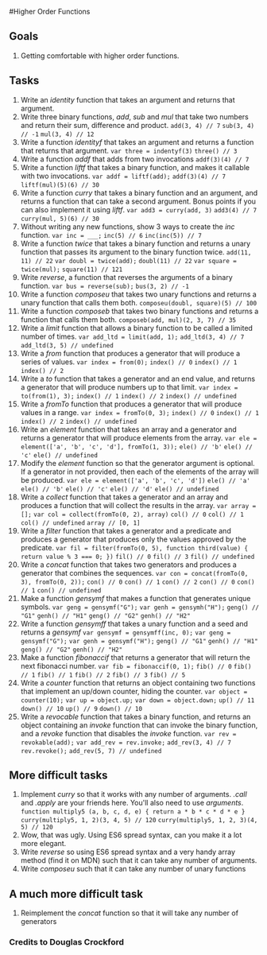 #Higher Order Functions

## Goals

1. Getting comfortable with higher order functions.

## Tasks

1. Write an *identity* function that takes an argument
and returns that argument.
2. Write three binary functions, *add*, *sub* and *mul* that
take two numbers and return their sum, difference and product.
`add(3, 4) // 7`
`sub(3, 4) // -1`
`mul(3, 4) // 12`
3. Write a function *identityf* that takes an argument and
returns a function that returns that argument.
`var three = indentyf(3)`
`three() // 3`
4. Write a function *addf* that adds from two invocations
`addf(3)(4) // 7`
5. Write a function *liftf* that takes a binary function, and
makes it callable with two invocations.
`var addf = liftf(add);`
`addf(3)(4) // 7`
`liftf(mul)(5)(6) // 30`
6. Write a function *curry* that takes a binary function and an
argument, and returns a function that can take a second argument.
Bonus points if you can also implement it using *liftf*.
`var add3 = curry(add, 3)`
`add3(4) // 7`
`curry(mul, 5)(6) // 30`
7. Without writing any new functions, show 3 ways to create the *inc*
function.
`var inc = ___;`
`inc(5) // 6`
`inc(inc(5)) // 7`
8. Write a function *twice* that takes a binary function and returns
a unary function that passes its argument to the binary function twice.
`add(11, 11) // 22`
`var doubl = twice(add);`
`doubl(11) // 22`
`var square = twice(mul);`
`square(11) // 121`
9. Write *reverse*, a function that reverses the arguments of a binary function.
`var bus = reverse(sub);`
`bus(3, 2) // -1`
10. Write a function *composeu* that takes two unary functions and returns
a unary function that calls them both.
`composeu(doubl, square)(5) // 100`
11. Write a function *composeb* that takes two binary functions and returns
a function that calls them both.
`composeb(add, mul)(2, 3, 7) // 35`
12. Write a *limit* function that allows a binary function to be called a limited
number of times.
`var add_ltd = limit(add, 1);`
`add_ltd(3, 4) // 7`
`add_ltd(3, 5) // undefined`
13. Write a *from* function that produces a generator that will produce a 
series of values.
`var index = from(0);`
`index() // 0`
`index() // 1`
`index() // 2`
14. Write a *to* function that takes a generator and an end value,
and returns a generator that will produce numbers up to that limit.
`var index = to(from(1), 3);`
`index() // 1`
`index() // 2`
`index() // undefined`
15. Write a *fromTo* function that produces a generator that will produce
values in a range.
`var index = fromTo(0, 3);`
`index() // 0`
`index() // 1`
`index() // 2`
`index() // undefined`
16. Write an *element* function that takes an array and a generator and
returns a generator that will produce elements from the array.
`var ele = element(['a', 'b', 'c', 'd'], fromTo(1, 3));`
`ele() // 'b'`
`ele() // 'c'`
`ele() // undefined`
17. Modify the *element* function so that the generator argument is optional.
If a generator in not provided, then each of the elements of the array will
be produced.
`var ele = element(['a', 'b', 'c', 'd'])`
`ele() // 'a'`
`ele() // 'b'`
`ele() // 'c'`
`ele() // 'd'`
`ele() // undefined`
18. Write a *collect* function that takes a generator and an array and produces
a function that will collect the results in the array.
`var array = [];`
`var col = collect(fromTo(0, 2), array)`
`col() // 0`
`col() // 1`
`col() // undefined`
`array // [0, 1]`
19. Write a *filter* function that takes a generator and a predicate and 
produces a generator that produces only the values approved by the predicate.
`var fil = filter(fromTo(0, 5), function third(value) { return value % 3 === 0; })`
`fil() // 0`
`fil() // 3`
`fil() // undefined`
20. Write a *concat* function that takes two generators and produces a generator
that combines the sequences.
`var con = concat(fromTo(0, 3), fromTo(0, 2));`
`con() // 0`
`con() // 1`
`con() // 2`
`con() // 0`
`con() // 1`
`con() // undefined`
21. Make a function *gensymf* that makes a function that generates
unique symbols.
`var geng = gensymf("G");`
`var genh = gensymh("H");`
`geng() // "G1"`
`genh() // "H1"`
`geng() // "G2"`
`genh() // "H2"`
22. Write a function *gensymff* that takes a unary function and a seed
and returns a *gensymf*
`var gensymf = gensymff(inc, 0);`
`var geng = gensymf("G");`
`var genh = gensymf("H");`
`geng() // "G1"`
`genh() // "H1"`
`geng() // "G2"`
`genh() // "H2"`
22. Make a function *fibonaccif* that returns a generator that will return
the next fibonacci number.
`var fib = fibonaccif(0, 1);`
`fib() // 0`
`fib() // 1`
`fib() // 1`
`fib() // 2`
`fib() // 3`
`fib() // 5`
23. Write a *counter* function that returns an object containing two functions
that implement an up/down counter, hiding the counter.
`var object = counter(10);`
`var up = object.up;`
`var down = object.down;`
`up() // 11`
`down() // 10`
`up() // 9`
`down() // 10`
24. Write a *revocable* function that takes a binary function, and returns
an object containing an *invoke* function that can invoke the binary function,
and a *revoke* function that disables the *invoke* function.
`var rev = revokable(add);`
`var add_rev = rev.invoke;`
`add_rev(3, 4) // 7`
`rev.revoke();`
`add_rev(5, 7) // undefined`
 
## More difficult tasks

1. Implement *curry* so that it works with any number of arguments. *.call*
and *.apply* are your friends here. You'll also need to use *arguments*.
`function multiply5 (a, b, c, d, e) { return a * b * c * d * e }`
`curry(multiply5, 1, 2)(3, 4, 5) // 120`
`curry(multiply5, 1, 2, 3)(4, 5) // 120`
2. Wow, that was ugly. Using ES6 spread syntax, can you make it a lot more 
elegant.
3. Write *reverse* so using ES6 spread syntax and a very handy array method
(find it on MDN) such that it can take any number of arguments.
4. Write *composeu* such that it can take any number of unary functions

## A much more difficult task
1. Reimplement the *concat* function so that it will take any number of
generators

### Credits to Douglas Crockford
